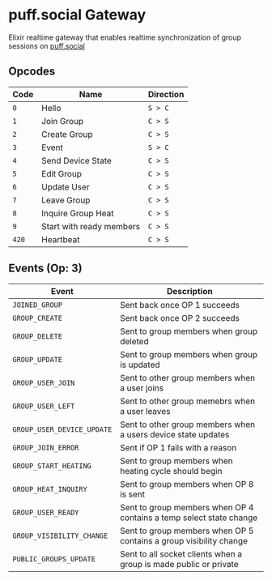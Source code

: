 # puff.social Gateway

Elixir realtime gateway that enables realtime synchronization of group sessions on [puff.social](https://puff.social)

## Opcodes

| Code   | Name                     | Direction |
| ------ | ------------------------ | --------- |
| `0`    | Hello                    | `S > C`   |
| `1`    | Join Group               | `C > S`   |
| `2`    | Create Group             | `C > S`   |
| `3`    | Event                    | `S > C`   |
| `4`    | Send Device State        | `C > S`   |
| `5`    | Edit Group               | `C > S`   |
| `6`    | Update User              | `C > S`   |
| `7`    | Leave Group              | `C > S`   |
| `8`    | Inquire Group Heat       | `C > S`   |
| `9`    | Start with ready members | `C > S`   |
| `420`  | Heartbeat                | `C > S`   |

## Events (Op: 3)

| Event                      | Description                                                         |
| -------------------------- | ------------------------------------------------------------------- |
| `JOINED_GROUP`             | Sent back once OP 1 succeeds                                        |
| `GROUP_CREATE`             | Sent back once OP 2 succeeds                                        |
| `GROUP_DELETE`             | Sent to group members when group deleted                            |
| `GROUP_UPDATE`             | Sent to group members when group is updated                         |
| `GROUP_USER_JOIN`          | Sent to other group members when a user joins                       |
| `GROUP_USER_LEFT`          | Sent to other group memebrs when a user leaves                      |
| `GROUP_USER_DEVICE_UPDATE` | Sent to other group members when a users device state updates       |
| `GROUP_JOIN_ERROR`         | Sent if OP 1 fails with a reason                                    |
| `GROUP_START_HEATING`      | Sent to group members when heating cycle should begin               |
| `GROUP_HEAT_INQUIRY`       | Sent to group members when OP 8 is sent                             |
| `GROUP_USER_READY`         | Sent to group members when OP 4 contains a temp select state change |
| `GROUP_VISIBILITY_CHANGE`  | Sent to group members when OP 5 contains a group visibility change  |
| `PUBLIC_GROUPS_UPDATE`     | Sent to all socket clients when a group is made public or private   |
